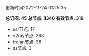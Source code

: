 更新时间2022-11-24 01:25:35

**总订阅: 45**
**总节点: 1340**
**有效节点: 319**
- ssr节点: 17
- v2ray节点: 263
- trojan节点: 36
- ss节点: 3
